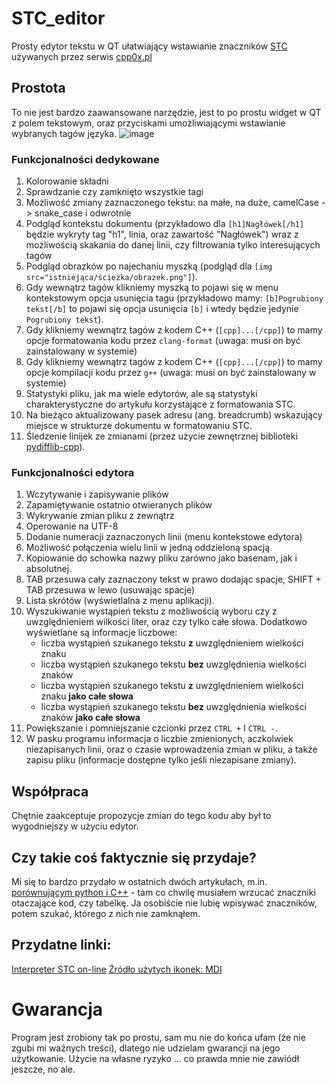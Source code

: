 # STC_editor
Prosty edytor tekstu w QT ułatwiający wstawianie znaczników [STC](https://cpp0x.pl/kursy/Kurs-STC/169) używanych przez serwis [cpp0x.pl](https://cpp0x.pl/)

## Prostota
To nie jest bardzo zaawansowane narzędzie, jest to po prostu widget w QT z polem tekstowym, oraz przyciskami umożliwiającymi wstawianie wybranych tagów języka.
![image](https://github.com/user-attachments/assets/17571fce-a89c-4c99-a38a-fd72ee65c7d5)

### Funkcjonalności dedykowane
1. Kolorowanie składni
2. Sprawdzanie czy zamknięto wszystkie tagi
3. Możliwość zmiany zaznaczonego tekstu: na małe, na duże, camelCase -> snake_case i odwrotnie
4. Podgląd kontekstu dokumentu (przykładowo dla `[h1]Nagłówek[/h1]` będzie wykryty tag "h1", linia, oraz zawartość "Nagłówek") wraz z możliwością skakania do danej linii, czy filtrowania tylko interesujących tagów
5. Podgląd obrazków po najechaniu myszką (podgląd dla `[img src="istniejąca/ścieżka/obrazek.png"]`).
6. Gdy wewnątrz tagów klikniemy myszką to pojawi się w menu kontekstowym opcja usunięcia tagu (przykładowo mamy: `[b]Pogrubiony tekst[/b]` to pojawi się opcja usunięcia `[b]` i wtedy będzie jedynie `Pogrubiony tekst`).
7. Gdy klikniemy wewnątrz tagów z kodem C++ (`[cpp]...[/cpp]`) to mamy opcje formatowania kodu przez `clang-format` (uwaga: musi on być zainstalowany w systemie)
8. Gdy klikniemy wewnątrz tagów z kodem C++ (`[cpp]...[/cpp]`) to mamy opcje kompilacji kodu przez `g++` (uwaga: musi on być zainstalowany w systemie)
9. Statystyki pliku, jak ma wiele edytorów, ale są statystyki charakterystyczne do artykułu korzystające z formatowania STC.
10. Na bieżąco aktualizowany pasek adresu (ang. breadcrumb) wskazujący miejsce w strukturze dokumentu w formatowaniu STC.
11. Śledzenie linijek ze zmianami (przez użycie zewnętrznej biblioteki [pydifflib-cpp](https://github.com/dominicprice/pydifflib-cpp)).

### Funkcjonalności edytora
1. Wczytywanie i zapisywanie plików
2. Zapamiętywanie ostatnio otwieranych plików
3. Wykrywanie zmian pliku z zewnątrz
4. Operowanie na UTF-8
5. Dodanie numeracji zaznaczonych linii (menu kontekstowe edytora)
6. Możliwość połączenia wielu linii w jedną oddzieloną spacją
7. Kopiowanie do schowka nazwy pliku zarówno jako basenam, jak i absolutnej.
8. TAB przesuwa cały zaznaczony tekst w prawo dodając spacje, SHIFT + TAB przesuwa w lewo (usuwając spacje)
9. Lista skrótów (wyświetlalna z menu aplikacji).
10. Wyszukiwanie wystąpień tekstu z możliwością wyboru czy z uwzględnieniem wilkości liter, oraz czy tylko całe słowa. Dodatkowo wyświetlane są informacje liczbowe:
    - liczba wystąpień szukanego tekstu **z** uwzględnieniem wielkości znaku
    - liczba wystąpień szukanego tekstu **bez** uwzględnienia wielkości znaków
    - liczba wystąpień szukanego tekstu **z** uwzględnieniem wielkości znaku **jako całe słowa**
    - liczba wystąpień szukanego tekstu **bez** uwzględnienia wielkości znaków **jako całe słowa**
11. Powiększanie i pomniejszanie czcionki przez `CTRL +` I `CTRL -`.
12. W pasku programu informacja o liczbie zmienionych, aczkolwiek niezapisanych linii, oraz o czasie wprowadzenia zmian w pliku, a także zapisu pliku (informacje dostępne tylko jeśli niezapisane zmiany).

## Współpraca
Chętnie zaakceptuje propozycje zmian do tego kodu aby był to wygodniejszy w użyciu edytor.

## Czy takie coś faktycznie się przydaje?
Mi się to bardzo przydało w ostatnich dwóch artykułach, m.in. [porównującym python i C++](https://cpp0x.pl/artykuly/Inne-artykuly/Porownanie-C++-i-Python-roznice-w-skladni-i-podejsciu-programistycznym/99) - tam co chwilę musiałem wrzucać znaczniki otaczające kod, czy tabelkę. Ja osobiście nie lubię wpisywać znaczników, potem szukać, którego z nich nie zamknąłem.

## Przydatne linki:
[Interpreter STC on-line](https://cpp0x.pl/stc/)
[Źródło użytych ikonek: MDI](https://pictogrammers.com/library/mdi/)


# Gwarancja
Program jest zrobiony tak po prostu, sam mu nie do końca ufam (że nie zgubi mi ważnych treści), dlatego nie udzielam gwarancji na jego użytkowanie.
Użycie na własne ryzyko ... co prawda mnie nie zawiódł jeszcze, no ale.
